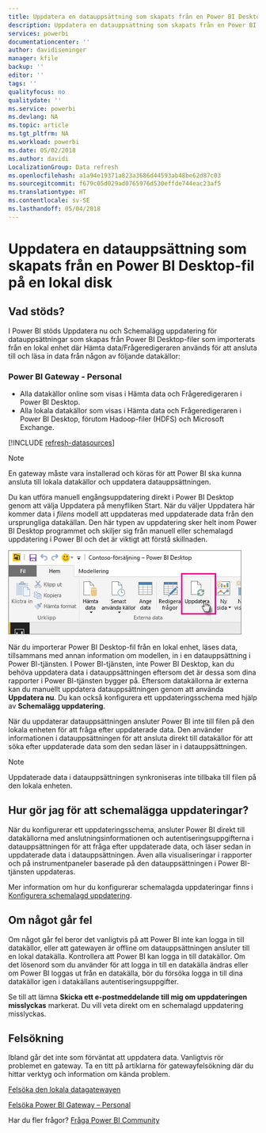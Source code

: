 ```yaml
---
title: Uppdatera en datauppsättning som skapats från en Power BI Desktop-fil – lokalt
description: Uppdatera en datauppsättning som skapats från en Power BI Desktop-fil på en lokal disk
services: powerbi
documentationcenter: ''
author: davidiseminger
manager: kfile
backup: ''
editor: ''
tags: ''
qualityfocus: no
qualitydate: ''
ms.service: powerbi
ms.devlang: NA
ms.topic: article
ms.tgt_pltfrm: NA
ms.workload: powerbi
ms.date: 05/02/2018
ms.author: davidi
LocalizationGroup: Data refresh
ms.openlocfilehash: a1a94e19371a823a3686d44593ab48be62d87c03
ms.sourcegitcommit: f679c05d029ad0765976d530effde744eac23af5
ms.translationtype: HT
ms.contentlocale: sv-SE
ms.lasthandoff: 05/04/2018
---
```

# <a name="refresh-a-dataset-created-from-a-power-bi-desktop-file-on-a-local-drive"></a>Uppdatera en datauppsättning som skapats från en Power BI Desktop-fil på en lokal disk
## <a name="whats-supported"></a>Vad stöds?
I Power BI stöds Uppdatera nu och Schemalägg uppdatering för datauppsättningar som skapas från Power BI Desktop-filer som importerats från en lokal enhet där Hämta data/Frågeredigeraren används för att ansluta till och läsa in data från någon av följande datakällor:

### <a name="power-bi-gateway---personal"></a>Power BI Gateway - Personal
* Alla datakällor online som visas i Hämta data och Frågeredigeraren i Power BI Desktop.
* Alla lokala datakällor som visas i Hämta data och Frågeredigeraren i Power BI Desktop, förutom Hadoop-filer (HDFS) och Microsoft Exchange.

<!-- Refresh Data sources-->
[!INCLUDE [refresh-datasources](./includes/refresh-datasources.md)]

> [!NOTE]
> En gateway måste vara installerad och köras för att Power BI ska kunna ansluta till lokala datakällor och uppdatera datauppsättningen.
> 
> 

Du kan utföra manuell engångsuppdatering direkt i Power BI Desktop genom att välja Uppdatera på menyfliken Start. När du väljer Uppdatera här kommer data i *filens* modell att uppdateras med uppdaterade data från den ursprungliga datakällan. Den här typen av uppdatering sker helt inom Power BI Desktop programmet och skiljer sig från manuell eller schemalagd uppdatering i Power BI och det är viktigt att förstå skillnaden.

![](media/refresh-desktop-file-local-drive/pbix-refresh.png)

När du importerar Power BI Desktop-fil från en lokal enhet, läses data, tillsammans med annan information om modellen, in i en datauppsättning i Power BI-tjänsten. I Power BI-tjänsten, inte Power BI Desktop, kan du behöva uppdatera data i datauppsättningen eftersom det är dessa som dina rapporter i Power BI-tjänsten bygger på. Eftersom datakällorna är externa kan du manuellt uppdatera datauppsättningen genom att använda **Uppdatera nu**. Du kan också konfigurera ett uppdateringsschema med hjälp av **Schemalägg uppdatering**.

När du uppdaterar datauppsättningen ansluter Power BI inte till filen på den lokala enheten för att fråga efter uppdaterade data. Den använder informationen i datauppsättningen för att ansluta direkt till datakällor för att söka efter uppdaterade data som den sedan läser in i datauppsättningen.

> [!NOTE]
> Uppdaterade data i datauppsättningen synkroniseras inte tillbaka till filen på den lokala enheten.
> 
> 

## <a name="how-do-i-schedule-refresh"></a>Hur gör jag för att schemalägga uppdateringar?
När du konfigurerar ett uppdateringsschema, ansluter Power BI direkt till datakällorna med anslutningsinformationen och autentiseringsuppgifterna i datauppsättningen för att fråga efter uppdaterade data, och läser sedan in uppdaterade data i datauppsättningen. Även alla visualiseringar i rapporter och på instrumentpaneler baserade på den datauppsättningen i Power BI-tjänsten uppdateras.

Mer information om hur du konfigurerar schemalagda uppdateringar finns i [Konfigurera schemalagd uppdatering](refresh-scheduled-refresh.md).

## <a name="when-things-go-wrong"></a>Om något går fel
Om något går fel beror det vanligtvis på att Power BI inte kan logga in till datakällor, eller att gatewayen är offline om datauppsättningen ansluter till en lokal datakälla. Kontrollera att Power BI kan logga in till datakällor. Om det lösenord som du använder för att logga in till en datakälla ändras eller om Power BI loggas ut från en datakälla, bör du försöka logga in till dina datakällor igen i datakällans autentiseringsuppgifter.

Se till att lämna **Skicka ett e-postmeddelande till mig om uppdateringen misslyckas** markerat. Du vill veta direkt om en schemalagd uppdatering misslyckas.

## <a name="troubleshooting"></a>Felsökning
Ibland går det inte som förväntat att uppdatera data. Vanligtvis rör problemet en gateway. Ta en titt på artiklarna för gatewayfelsökning där du hittar verktyg och information om kända problem.

[Felsöka den lokala datagatewayen](service-gateway-onprem-tshoot.md)

[Felsöka Power BI Gateway – Personal](service-admin-troubleshooting-power-bi-personal-gateway.md)

Har du fler frågor? [Fråga Power BI Community](http://community.powerbi.com/)

